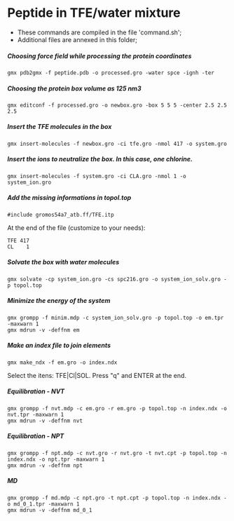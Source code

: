# Peptide in TFE/water mixture

- These commands are compiled in the file 'command.sh';
- Additional files are annexed in this folder;

##### Choosing force field while processing the protein coordinates
`gmx pdb2gmx -f peptide.pdb -o processed.gro -water spce -ignh -ter`

##### Choosing the protein box volume as 125 nm3
`gmx editconf -f processed.gro -o newbox.gro -box 5 5 5 -center 2.5 2.5 2.5`

##### Insert the TFE molecules in the box
`gmx insert-molecules -f newbox.gro -ci tfe.gro -nmol 417 -o system.gro`

##### Insert the ions to neutralize the box. In this case, one chlorine.
`gmx insert-molecules -f system.gro -ci CLA.gro -nmol 1 -o system_ion.gro`

##### Add the missing informations in topol.top
`#include gromos54a7_atb.ff/TFE.itp`

At the end of the file (customize to your needs):
```
TFE 417
CL    1
```
##### Solvate the box with water molecules
`gmx solvate -cp system_ion.gro -cs spc216.gro -o system_ion_solv.gro -p topol.top`

##### Minimize the energy of the system
```
gmx grompp -f minim.mdp -c system_ion_solv.gro -p topol.top -o em.tpr -maxwarn 1
gmx mdrun -v -deffnm em
```
##### Make an index file to join elements
`gmx make_ndx -f em.gro -o index.ndx`


Select the itens: TFE|Cl|SOL. Press "q" and ENTER at the end.

##### Equilibration - NVT
```
gmx grompp -f nvt.mdp -c em.gro -r em.gro -p topol.top -n index.ndx -o nvt.tpr -maxwarn 1
gmx mdrun -v -deffnm nvt
```
##### Equilibration - NPT
```
gmx grompp -f npt.mdp -c nvt.gro -r nvt.gro -t nvt.cpt -p topol.top -n index.ndx -o npt.tpr -maxwarn 1
gmx mdrun -v -deffnm npt
```
##### MD
```
gmx grompp -f md.mdp -c npt.gro -t npt.cpt -p topol.top -n index.ndx -o md_0_1.tpr -maxwarn 1
gmx mdrun -v -deffnm md_0_1
```
